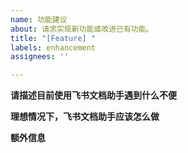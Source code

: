 ```yaml
---
name: 功能建议
about: 请求实现新功能或改进已有功能。
title: "[Feature] "
labels: enhancement
assignees: ''

---
```


**请描述目前使用飞书文档助手遇到什么不便**
<!-- 清晰描述使用过程中遇到的问题 -->



**理想情况下，飞书文档助手应该怎么做**
<!-- 清晰描述期待发生的行为 -->



**额外信息**
<!-- (可选)更多有助于理解问题的描述和资料 -->
